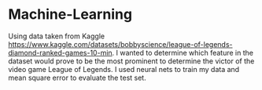 # Machine-Learning
Using data taken from Kaggle https://www.kaggle.com/datasets/bobbyscience/league-of-legends-diamond-ranked-games-10-min. I wanted to determine which feature in the dataset would prove to be the most prominent to determine the victor of the video game League of Legends. I used neural nets to train my data and mean square error to evaluate the test set.
